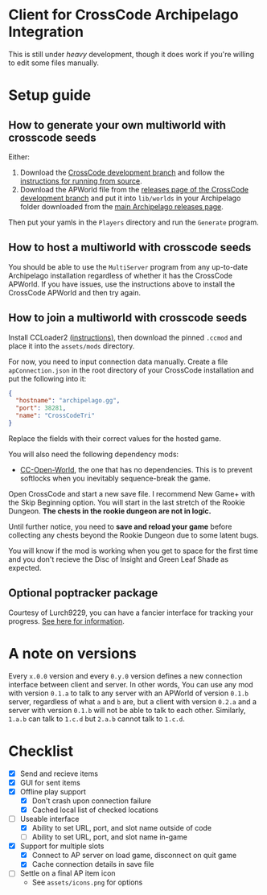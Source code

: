 # Client for CrossCode Archipelago Integration

This is still under *heavy* development, though it does work if you're willing to edit some files manually.

# Setup guide

## How to generate your own multiworld with crosscode seeds

Either:
1. Download the [CrossCode development branch](https://github.com/CodeTriangle/Archipelago) and follow the [instructions for running from source](https://github.com/CodeTriangle/Archipelago/blob/crosscode-dev/docs/running%20from%20source.md).
2. Download the APWorld file from the [releases page of the CrossCode development branch](https://github.com/CodeTriangle/Archipelago/releases) and put it into `lib/worlds` in your Archipelago folder downloaded from the [main Archipelago releases page](https://github.com/ArchipelagoMW/Archipelago/releases).

Then put your yamls in the `Players` directory and run the `Generate` program.

## How to host a multiworld with crosscode seeds

You should be able to use the `MultiServer` program from any up-to-date Archipelago installation regardless of whether it has the CrossCode APWorld. If you have issues, use the instructions above to install the CrossCode APWorld and then try again.

## How to join a multiworld with crosscode seeds

Install CCLoader2 [(instructions)](https://wiki.c2dl.info/CCLoader), then download the pinned `.ccmod` and place it into the `assets/mods` directory.

For now, you need to input connection data manually. Create a file `apConnection.json` in the root directory of your CrossCode installation and put the following into it:
```json
{
  "hostname": "archipelago.gg",
  "port": 38281,
  "name": "CrossCodeTri"
}
```

Replace the fields with their correct values for the hosted game.

You will also need the following dependency mods:
* [CC-Open-World](https://github.com/buanjautista/cc-open-world/releases), the one that has no dependencies. This is to prevent softlocks when you inevitably sequence-break the game.

Open CrossCode and start a new save file. I recommend New Game+ with the Skip Beginning option. You will start in the last stretch of the Rookie Dungeon. **The chests in the rookie dungeon are not in logic.**

Until further notice, you need to **save and reload your game** before collecting any chests beyond the Rookie Dungeon due to some latent bugs.

You will know if the mod is working when you get to space for the first time and you don't recieve the Disc of Insight and Green Leaf Shade as expected.

## Optional poptracker package

Courtesy of Lurch9229, you can have a fancier interface for tracking your progress. [See here for information](https://github.com/lurch9229/CrossCode-Poptracker-AP).

# A note on versions

Every `x.0.0` version and every `0.y.0` version defines a new connection interface between client and server. In other words, You can use any mod with version `0.1.a` to talk to any server with an APWorld of version `0.1.b` server, regardless of what `a` and `b` are, but a client with version `0.2.a` and a server with version `0.1.b` will not be able to talk to each other. Similarly, `1.a.b` can talk to `1.c.d` but `2.a.b` cannot talk to `1.c.d`.

# Checklist

- [x] Send and recieve items
- [x] GUI for sent items
- [x] Offline play support
  - [x] Don't crash upon connection failure
  - [x] Cached local list of checked locations
- [ ] Useable interface
  - [x] Ability to set URL, port, and slot name outside of code
  - [ ] Ability to set URL, port, and slot name in-game
- [x] Support for multiple slots
  - [x] Connect to AP server on load game, disconnect on quit game
  - [x] Cache connection details in save file
- [ ] Settle on a final AP item icon
  - See `assets/icons.png` for options

